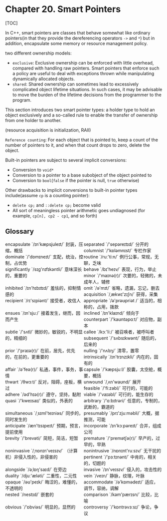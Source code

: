 # Chapter 20. Smart Pointers

[TOC]



In C++, smart pointers are classes that behave somewhat like ordinary pointers(in that they provide the dereferencing operators `->` and `*`) but in addition, encapsulate some memory or resource management policy.


two different ownership models:

- `exclusive`: Exclusive ownership can be enforced with little overhead, compared with handling raw pointers. Smart pointers that enforce such a policy are useful to deal with exceptions thrown while manipulating dynamically allocated objects.
- `shared`: Shared ownership can sometimes lead to excessively complicated object lifetime situations. In such cases, it may be advisable to move the burden of the lifetime decisions from the programmer to the program.

This section introduces two smart pointer types: a holder type to hold an object exclusively and a so-called rule to enable the transfer of ownership from one holder to another.

(resource acquisition is initialization, RAII)

`Reference counting`: For each object that is pointed to, keep a count of the number of pointers to it, and when that count drops to zero, delete the object.

Built-in pointers are subject to several implicit conversions:

- Conversion to `void*`
- Conversion to a pointer to a base subobject of the object pointed to
- Conversion to `bool`(`false` if the pointer is null, `true` otherwise)

Other drawbacks to implicit conversions to built-in pointer types include(assume `cp` is a counting pointer):

- `delete cp;` and `::delete cp;` become valid
- All sort of meaningless pointer arithmetic goes undiagnosed (for example, `cp[n], cp2 - cp1`, and so forth)



## Glossary

<div style="width: 50%; float:left;">encapsulate `/ɪn'kæpsjuleɪt/` 封装，压缩，概括</div>
<div style="width: 50%; float:left;">separated `/'sepəreɪtɪd/` 分开的</div>
<div style="width: 50%; float:left;">columnist `/'kɒləmnɪst/` 专栏作家</div>
<div style="width: 50%; float:left;">dominate `/'dɒmɪneɪt/` 支配，统治，控制，占优势</div>
<div style="width: 50%; float:left;">routine `/ruː'tiːn/` 例行公事，常规，无聊，乏味</div>
<div style="width: 50%; float:left;">significantly `/sɪɡ'nɪfɪkəntli/` 意味深长的，重要的</div>
<div style="width: 50%; float:left;">behave `/bɪ'heɪv/` 表现，行为，举止</div>
<div style="width: 50%; float:left;">minor `/'maɪnə(r)/` 次要的，轻微的，未成年人，辅修</div>
<div style="width: 50%; float:left;">inhibited `/ɪn'hɪbɪtɪd/` 羞怯的，抑制情感的</div>
<div style="width: 50%; float:left;">omit `/ə'mɪt/` 省略，遗漏，忘记，删去</div>
<div style="width: 50%; float:left;">acquisition `/ˌækwɪ'zɪʃn/` 获得，采集</div>
<div style="width: 50%; float:left;">recipient `/rɪ'sɪpiənt/` 接受者，收信人</div>
<div style="width: 50%; float:left;">appropriate `/ə'prəʊpriət /` 适当的，相称的，占用，拨款</div>
<div style="width: 50%; float:left;">ensues `/ɪn'sjuː/` 接着发生，继而，因而产生</div>
<div style="width: 50%; float:left;">inclined `/ɪn'klaɪnd/` 倾向于</div>
<div style="width: 50%; float:left;">counterpart `/'kaʊntəpɑːt/` 对应物，副本</div>
<div style="width: 50%; float:left;">subtle `/'sʌtl/` 微妙的，敏锐的，不明显的，精细的</div>
<div style="width: 50%; float:left;">callee `/kɔː'liː/` 被召唤者，被呼叫者</div>
<div style="width: 50%; float:left;">subsequent `/'sʌbsɪkwənt/` 随后的，后来的</div>
<div style="width: 50%; float:left;">prior `/'praɪə(r)/` 在前，居先，优先的，在前的，更重要的</div>
<div style="width: 50%; float:left;">nulling `/'nʌlɪŋ/` 清零，置零</div>
<div style="width: 50%; float:left;">intrinsically `/ɪn'trɪnzɪkli/` 内在的，固有的</div>
<div style="width: 50%; float:left;">affair `/ə'feə(r)/` 私通，事件，事务，事情</div>
<div style="width: 50%; float:left;">capsule `/'kæpsjuːl/` 胶囊，太空舱，概要，概括</div>
<div style="width: 50%; float:left;">thwart `/θwɔːt/` 反对，阻碍，座板，横过</div>
<div style="width: 50%; float:left;">unwound `/ˌʌn'waʊnd/` 展开</div>
<div style="width: 50%; float:left;">feasible `/'fiːzəbl/` 可行的，可能的</div>
<div style="width: 50%; float:left;">adhere `/əd'hɪə(r)/` 遵守，坚持，黏附</div>
<div style="width: 50%; float:left;">viable `/'vaɪəbl/` 可行的，能生存的</div>
<div style="width: 50%; float:left;">quasi `/'kweɪsaɪ/` 类似的，外表的</div>
<div style="width: 50%; float:left;">arbitrary `/'ɑːbɪtrəri/` 任意的，专制的，武断的，霸道的</div>
<div style="width: 50%; float:left;">simultaneous `/ˌsɪml'teɪniəs/` 同步的，同时发生的</div>
<div style="width: 50%; float:left;">presumably `/prɪ'zjuːməbli/` 大概，据推测，可能</div>
<div style="width: 50%; float:left;">anticipate `/æn'tɪsɪpeɪt/` 预期，预言，提前使用</div>
<div style="width: 50%; float:left;">incorporate `/ɪn'kɔːpəreɪt/` 合并，组成公司</div>
<div style="width: 50%; float:left;">brevity `/'brevəti/` 简短，简洁，短暂</div>
<div style="width: 50%; float:left;">premature `/'premətʃə(r)/` 早产的，过早的，早熟</div>
<div style="width: 50%; float:left;">noninvasive `/ˌnɒnɪn'veɪsɪv/` （计算机）非侵入性的，非侵害的</div>
<div style="width: 50%; float:left;">nonintrusive `/nɒnɪnt'ruːsɪv/` 无干扰的</div>
<div style="width: 50%; float:left;">pertinent `/'pɜːtɪnənt/` 中肯的，相关的，切题的</div>
<div style="width: 50%; float:left;">alongside `/əˌlɒŋ'saɪd/` 在旁边</div>
<div style="width: 50%; float:left;">invasive `/ɪn'veɪsɪv/` 侵入的，攻击性的</div>
<div style="width: 50%; float:left;">duality `/djuː'æləti/` 二重性，二元性</div>
<div style="width: 50%; float:left;">vein `/veɪn/` 静脉，纹理，叶脉</div>
<div style="width: 50%; float:left;">opaque `/əʊ'peɪk/` 晦涩的，难懂的，不透明的</div>
<div style="width: 50%; float:left;">accommodate `/ə'kɒmədeɪt/` 适应，调节，容纳，调解</div>
<div style="width: 50%; float:left;">nested `/nestɪd/` 嵌套的</div>
<div style="width: 50%; float:left;">comparison `/kəm'pærɪsn/` 比较，比喻</div>
<div style="width: 50%; float:left;">obvious `/'ɒbviəs/` 明显的，显然的</div>
<div style="width: 50%; float:left;">controversy `/'kɒntrəvɜːsɪ/` 争论，争议</div>